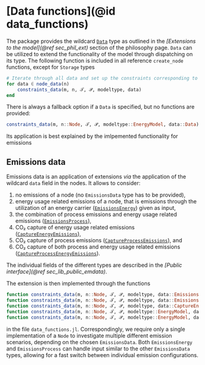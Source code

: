 # [Data functions](@id data_functions)

The package provides the wildcard [`Data`](@ref) type as outlined in the *[Extensions to the model](@ref sec_phil_ext)* section of the philosophy page.
`Data` can be utilized to extend the functionality of the model through dispatching on its type.
The following function is included in all reference `create_node` functions, except for `Storage` types

```julia
# Iterate through all data and set up the constraints corresponding to the data
for data ∈ node_data(n)
    constraints_data(m, n, 𝒯, 𝒫, modeltype, data)
end
```

There is always a fallback option if a `Data` is specified, but no functions are provided:

```julia
constraints_data(m, n::Node, 𝒯, 𝒫, modeltype::EnergyModel, data::Data) = nothing
```

Its application is best explained by the imlpemented functionality for emissions

## Emissions data

Emissions data is an application of extensions *via* the application of the wildcard `data` field in the nodes.
It allows to consider:

1. no emissions of a node (no `EmissionsData` type has to be provided),
2. energy usage related emissions of a node, that is emissions through the utilization of an energy carrier ([`EmissionsEnergy`](@ref)) given as input,
3. the combination of process emissions and energy usage related emissions ([`EmissionsProcess`](@ref)),
4. CO₂ capture of energy usage related emissions ([`CaptureEnergyEmissions`](@ref)),
5. CO₂ capture of process emissions ([`CaptureProcessEmissions`](@ref)), and
6. CO₂ capture of both process and energy usage related emissions ([`CaptureProcessEnergyEmissions`](@ref)).

The individual fields of the different types are described in the *[Public interface](@ref sec_lib_public_emdata)*.

The extension is then implemented through the functions

```julia
function constraints_data(m, n::Node, 𝒯, 𝒫, modeltype, data::EmissionsEnergy)
function constraints_data(m, n::Node, 𝒯, 𝒫, modeltype, data::EmissionsProcess)
function constraints_data(m, n::Node, 𝒯, 𝒫, modeltype, data::CaptureEnergyEmissions)
function constraints_data(m, n::Node, 𝒯, 𝒫, modeltype::EnergyModel, data::CaptureProcessEmissions)
function constraints_data(m, n::Node, 𝒯, 𝒫, modeltype::EnergyModel, data::CaptureProcessEnergyEmissions)
```

in the file `data_functions.jl`.
Correspondingly, we require only a single implementation of a `Node` to investigate multiple different emission scenarios, depending on the chosen `EmissionsData`.
Both `EmissionsEnergy` and `EmissionsProcess` can handle input similar to the other `EmissionsData` types, allowing for a fast switch between individual emission configurations.
